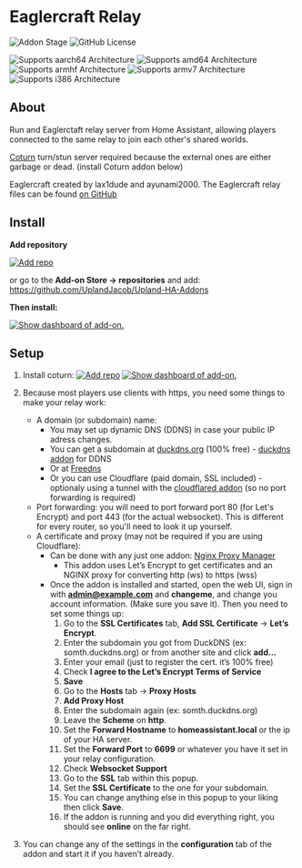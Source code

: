 # Eaglercraft Relay

![Addon Stage](https://img.shields.io/badge/Addon%20stage-functional-green.svg)
![GitHub License](https://img.shields.io/github/license/Uplandjacob/Upland-ha-addons)

![Supports aarch64 Architecture](https://img.shields.io/badge/aarch64-yes-green.svg?style=flat)
![Supports amd64 Architecture](https://img.shields.io/badge/amd64-yes-green.svg?style=flat)
![Supports armhf Architecture](https://img.shields.io/badge/armhf-no-red.svg?style=flat)
![Supports armv7 Architecture](https://img.shields.io/badge/armv7-no-red.svg)
![Supports i386 Architecture](https://img.shields.io/badge/i386-deprecated-orange.svg)

## About

Run and Eaglerctaft relay server from Home Assistant, allowing players connected to the same relay to join each other's shared worlds.

[Coturn](https://github.com/coturn/coturn) turn/stun server required because the external ones are either garbage or dead. (install Coturn addon below)

Eaglercraft created by lax1dude and ayunami2000.
The Eaglercraft relay files can be found [on GitHub](https://github.com/Eaglercraft-Archive/Eaglercraftx-1.8.8-src/tree/main/sp-relay/SharedWorldRelay)

## Install

<!-- markdownlint-disable MD036 -->
**Add repository**
<!-- markdownlint-enable MD036 -->

[![Add repo](https://my.home-assistant.io/badges/supervisor_add_addon_repository.svg)](https://my.home-assistant.io/redirect/supervisor_add_addon_repository/?repository_url=https://github.com/UplandJacob/Upland-HA-Addons)

or go to the **Add-on Store -> repositories** and add: <https://github.com/UplandJacob/Upland-HA-Addons>

**Then install:**

[![Show dashboard of add-on.](https://my.home-assistant.io/badges/supervisor_addon.svg)](https://my.home-assistant.io/redirect/supervisor_addon/?addon=d78ad65c_eag-relay)

## Setup

1. Install coturn:
[![Add repo](https://my.home-assistant.io/badges/supervisor_add_addon_repository.svg)](https://my.home-assistant.io/redirect/supervisor_add_addon_repository/?repository_url=https://github.com/wrouesnel/addon-coturn)
[![Show dashboard of add-on.](https://my.home-assistant.io/badges/supervisor_addon.svg)](https://my.home-assistant.io/redirect/supervisor_addon/?addon=652bc0af_coturn)

2. Because most players use clients with https, you need some things to make your relay work:

    * A domain (or subdomain) name:
      * You may set up dynamic DNS (DDNS) in case your public IP adress changes.
      * You can get a subdomain at [duckdns.org](https://duckdns.org) (100% free) - [duckdns addon](https://my.home-assistant.io/redirect/supervisor_addon/?addon=core_duckdns) for DDNS
      * Or at [Freedns](https://freedns.afraid.org)
      * Or you can use Cloudflare (paid domain, SSL included) - optionaly using a tunnel with the [cloudflared addon](https://github.com/brenner-tobias/addon-cloudflared) (so no port forwarding is required)
    * Port forwarding: you will need to port forward port 80 (for Let's Encrypt) and port 443 (for the actual websocket). This is different for every router, so you'll need to look it up yourself.
    * A certificate and proxy (may not be required if you are using Cloudflare):
      * Can be done with any just one addon: [Nginx Proxy Manager](https://my.home-assistant.io/redirect/supervisor_addon/?addon=a0d7b954_nginxproxymanager)
        * This addon uses Let’s Encrypt to get certificates and an NGINX proxy for converting http (ws) to https (wss)
      * Once the addon is installed and started, open the web UI, sign in with **<admin@example.com>** and **changeme**, and change you account information. (Make sure you save it). Then you need to set some things up:
        1. Go to the **SSL Certificates** tab, **Add SSL Certificate** -> **Let’s Encrypt**.
        2. Enter the subdomain you got from DuckDNS (ex: somth.duckdns.org) or from another site and click **add…**
        3. Enter your email (just to register the cert. it’s 100% free)
        4. Check **I agree to the Let’s Encrypt Terms of Service**
        5. **Save**
        6. Go to the **Hosts** tab -> **Proxy Hosts**
        7. **Add Proxy Host**
        8. Enter the subdomain again (ex: somth.duckdns.org)
        9. Leave the **Scheme** on **http**.
        10. Set the **Forward Hostname** to **homeassistant.local** or the ip of your HA server.
        11. Set the **Forward Port** to **6699** or whatever you have it set in your relay configuration.
        12. Check **Websocket Support**
        13. Go to the **SSL** tab within this popup.
        14. Set the **SSL Certificate** to the one for your subdomain.
        15. You can change anything else in this popup to your liking then click **Save**.
        16. If the addon is running and you did everything right, you should see **online** on the far right.

3. You can change any of the settings in the **configuration** tab of the addon and start it if you haven’t already.
